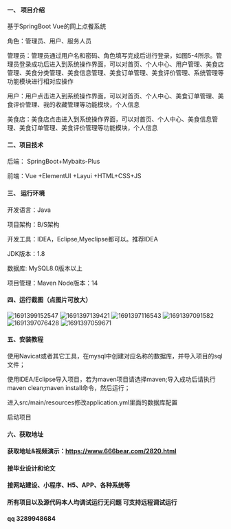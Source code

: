 #### 一、 项目介绍
基于SpringBoot Vue的网上点餐系统

角色：管理员、用户、服务人员

管理员：管理员通过用户名和密码、角色填写完成后进行登录，如图5-4所示。管理员登录成功后进入到系统操作界面，可以对首页、个人中心、用户管理、美食店管理、美食分类管理、美食信息管理、美食订单管理、美食评价管理、系统管理等功能模块进行相对应操作

用户：用户点击进入到系统操作界面，可以对首页、个人中心、美食订单管理、美食评价管理、我的收藏管理等功能模块，个人信息

美食店：美食店点击进入到系统操作界面，可以对首页、个人中心、美食信息管理、美食订单管理、美食评价管理等功能模块，个人信息

#### 二、项目技术
后端： SpringBoot+Mybaits-Plus

前端：Vue +ElementUI +Layui +HTML+CSS+JS

#### 三、 运行环境
开发语言：Java

项目架构：B/S架构

开发工具：IDEA，Eclipse,Myeclipse都可以。推荐IDEA

JDK版本：1.8

数据库: MySQL8.0版本以上

项目管理：Maven
Node版本：14
#### 四、运行截图（点图片可放大）

![1691399152547](https://github.com/666bears/orderings/assets/143094776/c8baf8d1-599b-41bd-a001-68a6cd11daeb)
![1691397139421](https://github.com/666bears/orderings/assets/143094776/6fae9db9-e801-41fa-a44d-2092b0b0b9ab)
![1691397116543](https://github.com/666bears/orderings/assets/143094776/30b233a1-4340-44a8-a01f-1102fa9ad408)
![1691397091582](https://github.com/666bears/orderings/assets/143094776/fe4d3c0c-e5aa-415f-8378-5b3e8fe0a3ba)
![1691397076428](https://github.com/666bears/orderings/assets/143094776/10711cc7-7f6b-4beb-9453-65b57fa9479d)
![1691397059671](https://github.com/666bears/orderings/assets/143094776/43ff7c6d-1e68-49bc-bc7b-cfe908c0ab8e)


#### 五、安装教程
使用Navicat或者其它工具，在mysql中创建对应名称的数据库，并导入项目的sql文件；

使用IDEA/Eclipse导入项目，若为maven项目请选择maven;导入成功后请执行maven clean;maven install命令，然后运行；

进入src/main/resources修改application.yml里面的数据库配置

启动项目
#### 六、获取地址
#### 获取地址&视频演示：https://www.666bear.com/2820.html

#### 接毕业设计和论文
#### 接网站建设、小程序、H5、APP、各种系统等
#### 所有项目以及源代码本人均调试运行无问题 可支持远程调试运行
#### qq 3289948684
